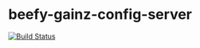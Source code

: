 # beefy-gainz-config-server

[![Build Status](https://travis-ci.org/azsuth/beefy-gainz-config-server.svg?branch=master)](https://travis-ci.org/azsuth/beefy-gainz-config-server)
